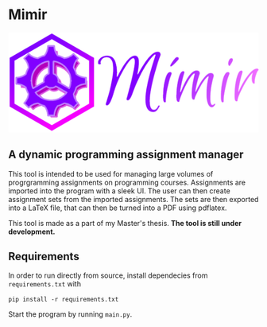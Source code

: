# Mimir
 ![Mímir logo](resource/logoV3.png)
 ## A dynamic programming assignment manager

 This tool is intended to be used for managing large volumes of progrgramming assignments on programming courses. Assignments are imported into the program with a sleek UI. The user can then create assignment sets from the imported assignments. The sets are then exported into a LaTeX file, that can then be turned into a PDF using pdflatex.

 This tool is made as a part of my Master's thesis. 
 **The tool is still under development.**

 ## Requirements

 In order to run directly from source, install dependecies from `requirements.txt` with
 ```
 pip install -r requirements.txt
 ```

 Start the program by running `main.py`.

